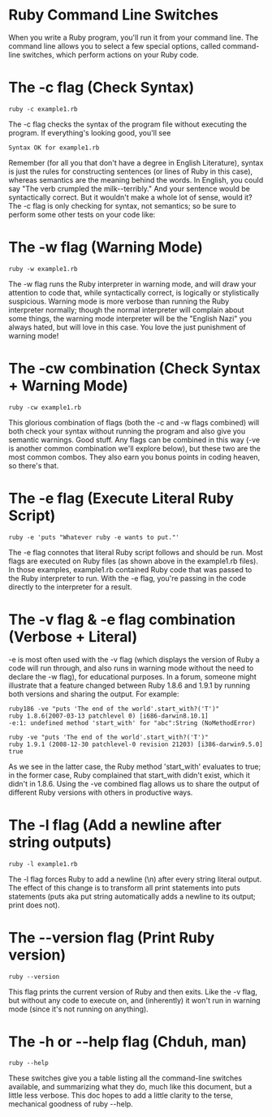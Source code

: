 Ruby Command Line Switches
========================
When you write a Ruby program, you'll run it from your command line. The command line allows you to select a few special options, called command-line switches, which perform actions on your Ruby code.

The -c flag (Check Syntax)
========================
```
ruby -c example1.rb
```
The -c flag checks the syntax of the program file without executing the program. If everything's looking good, you'll see

```
Syntax OK for example1.rb
```

Remember (for all you that don't have a degree in English Literature), syntax is just the rules for constructing sentences (or lines of Ruby in this case), whereas semantics are the meaning behind the words. In English, you could say "The verb crumpled the milk--terribly." And your sentence would be syntactically correct. But it wouldn't make a whole lot of sense, would it? The -c flag is only checking for syntax, not semantics; so be sure to perform some other tests on your code like:

The -w flag (Warning Mode)
========================
```
ruby -w example1.rb
```

The -w flag runs the Ruby interpreter in warning mode, and will draw your attention to code that, while syntactically correct, is logically or stylistically suspicious. Warning mode is more verbose than running the Ruby interpreter normally; though the normal interpreter will complain about some things, the warning mode interpreter will be the "English Nazi" you always hated, but will love in this case. You love the just punishment of warning mode!

The -cw combination (Check Syntax + Warning Mode)
========================
```
ruby -cw example1.rb
```

This glorious combination of flags (both the -c and -w flags combined) will both check your syntax without running the program and also give you semantic warnings. Good stuff. Any flags can be combined in this way (-ve is another common combination we'll explore below), but these two are the most common combos. They also earn you bonus points in coding heaven, so there's that.

The -e flag (Execute Literal Ruby Script)
========================
```
ruby -e 'puts "Whatever ruby -e wants to put."'
```

The -e flag connotes that literal Ruby script follows and should be run. Most flags are executed on Ruby files (as shown above in the example1.rb files). In those examples, example1.rb contained Ruby code that was passed to the Ruby interpreter to run. With the -e flag, you're passing in the code directly to the interpreter for a result.

The -v flag & -e flag combination (Verbose + Literal)
========================
-e is most often used with the -v flag (which displays the version of Ruby a code will run through, and also runs in warning mode without the need to declare the -w flag), for educational purposes. In a forum, someone might illustrate that a feature changed between Ruby 1.8.6 and 1.9.1 by running both versions and sharing the output. For example:

```
ruby186 -ve "puts 'The end of the world'.start_with?('T')"
ruby 1.8.6(2007-03-13 patchlevel 0) [i686-darwin8.10.1]
-e:1: undefined method 'start_with' for "abc":String (NoMethodError)

ruby -ve "puts 'The end of the world'.start_with?('T')"
ruby 1.9.1 (2008-12-30 patchlevel-0 revision 21203) [i386-darwin9.5.0]
true
```

As we see in the latter case, the Ruby method 'start_with' evaluates to true; in the former case, Ruby complained that start_with didn't exist, which it didn't in 1.8.6. Using the -ve combined flag allows us to share the output of different Ruby versions with others in productive ways.

The -l flag (Add a newline after string outputs)
========================
```
ruby -l example1.rb
```

The -l flag forces Ruby to add a newline (\n) after every string literal output. The effect of this change is to transform all print statements into puts statements (puts aka put string automatically adds a newline to its output; print does not).

The --version flag (Print Ruby version)
========================
```
ruby --version
```

This flag prints the current version of Ruby and then exits. Like the -v flag, but without any code to execute on, and (inherently) it won't run in warning mode (since it's not running on anything).

The -h or --help flag (Chduh, man)
========================
```
ruby --help
```

These switches give you a table listing all the command-line switches available, and summarizing what they do, much like this document, but a little less verbose. This doc hopes to add a little clarity to the terse, mechanical goodness of ruby --help.
